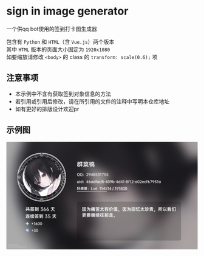 # sign in image generator

一个供qq bot使用的签到打卡图生成器

包含有 `Python` 和 `HTML`（含 `Vue.js`）两个版本  
其中 `HTML` 版本的页面大小固定为 `1920x1080`  
如要缩放请修改 `<body>` 的 class 的 `transform: scale(0.6);` 项

## 注意事项

- 本示例中不含有获取签到对象信息的方法
- 若引用或引用后修改，请在所引用的文件的注释中写明本仓库地址
- 如有更好的排版设计欢迎pr

## 示例图

![sample](./sample.png)
